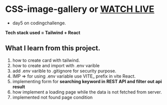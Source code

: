 # CSS-image-gallery or [WATCH LIVE]()
- day5 on codingchallenge.

**Tech stack used = Tailwind + React**

## What I learn from this project.

1. how to create card with tailwind.
2. how to create and import with .env varible
3. add .env varible to .gitignore for security purpose.
4. IMP => for using .env variable use VITE_ prefix in vite React.
5. implementing form for **searching keyword in REST API and filter out api result**
6. how implement a loading page while the data is not fetched from server.
7. implemented not found page condition